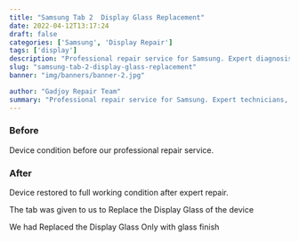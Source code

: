 ```yaml
---
title: "Samsung Tab 2  Display Glass Replacement"
date: 2022-04-12T13:17:24
draft: false
categories: ['Samsung', 'Display Repair']
tags: ['display']
description: "Professional repair service for Samsung. Expert diagnosis and quality repairs in Bangalore."
slug: "samsung-tab-2-display-glass-replacement"
banner: "img/banners/banner-2.jpg"

author: "Gadjoy Repair Team"
summary: "Professional repair service for Samsung. Expert technicians, quality parts, warranty included."
---
```


### Before

Device condition before our professional repair service.

### After

Device restored to full working condition after expert repair.

The tab was given to us to Replace the Display Glass of the device

We had Replaced the Display Glass Only with glass finish